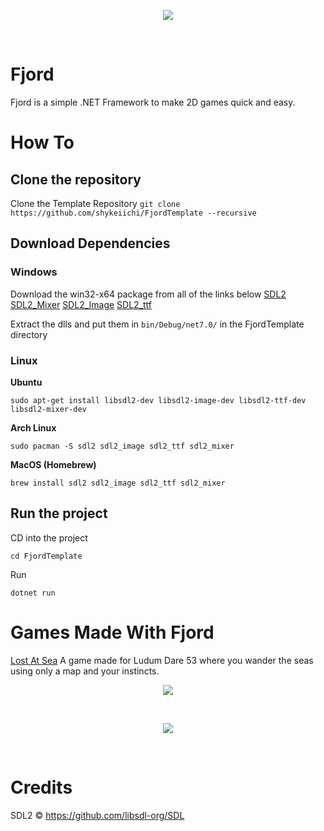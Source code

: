<p align="center">
 <img src=https://i.imgur.com/NVmiBcs.png>
</p> <br/>

# Fjord

Fjord is a simple .NET Framework to make 2D games quick and easy.

# How To

## Clone the repository

Clone the Template Repository
`git clone https://github.com/shykeiichi/FjordTemplate --recursive`

## Download Dependencies

### Windows

Download the win32-x64 package from all of the links below
[SDL2](https://github.com/libsdl-org/SDL/releases/latest)
[SDL2_Mixer](https://github.com/libsdl-org/SDL_Mixer/releases/latest)
[SDL2_Image](https://github.com/libsdl-org/SDL_Image/releases/latest)
[SDL2_ttf](https://github.com/libsdl-org/SDL_ttf/releases/latest)

Extract the dlls and put them in `bin/Debug/net7.0/` in the FjordTemplate directory

### Linux

**Ubuntu**

`sudo apt-get install libsdl2-dev libsdl2-image-dev libsdl2-ttf-dev libsdl2-mixer-dev`

**Arch Linux**

`sudo pacman -S sdl2 sdl2_image sdl2_ttf sdl2_mixer`

**MacOS (Homebrew)**

`brew install sdl2 sdl2_image sdl2_ttf sdl2_mixer`

## Run the project

CD into the project

`cd FjordTemplate`

Run 

`dotnet run`

# Games Made With Fjord

[Lost At Sea](https://github.com/shykeiichi/LostAtSea-LD53.git)
A game made for Ludum Dare 53 where you wander the seas using only a map and your instincts.

<p align="center">
 <img src=https://i.imgur.com/w1JwyCK.png>
</p> <br/>
<p align="center">
 <img src=https://i.imgur.com/uKGfjg3.png>
</p> <br/>


# Credits

SDL2 © https://github.com/libsdl-org/SDL